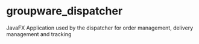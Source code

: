 # groupware_dispatcher

JavaFX Application used by the dispatcher for order management, delivery management and tracking
